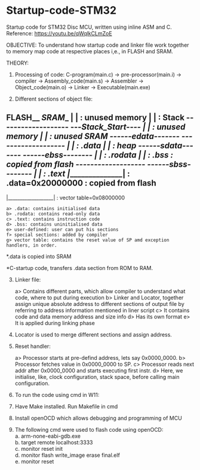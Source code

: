 # Startup-code-STM32
Startup code for STM32 Disc MCU, written using inline ASM and C.
Reference: https://youtu.be/qWqlkCLmZoE

OBJECTIVE: To understand how startup code and linker file work together to memory map code at respective places i,e., in FLASH and SRAM.

THEORY:

1. Processing of code:
C-program(main.c) -> pre-processor(main.i) -> compiler -> Assembly_code(main.s) -> Assembler -> Object_code(main.o) -> Linker -> Executable(main.exe)

2. Different sections of object file:

 ______FLASH________                                          _______SRAM________
|                   | : unused memory                        |                   | : Stack
 -------------------                                          ---_Stack_Start----
|                   | : unused memory                        |                   | : unused SRAM
 ------_edata-------                                          -------------------
|                   | : .data                                |                   | : heap
 ------_sdata-------                                          ------_ebss--------
|                   | : .rodata                              |                   | : .bss : copied from flash
 -------------------                                          ------_sbss--------
|                   | : .text                                |___________________| : .data=0x20000000 : copied from flash      
 -------------------
|___________________| : vector table=0x08000000

    a> .data: contains initialised data
    b> .rodata: contains read-only data
    c> .text: contains instruction code
    d> .bss: contains uninitialised data
    e> user-defined: user can put his sections
    f> special sections: added by compiler
    g> vector table: contains the reset value of SP amd exception handlers, in order.

*.data is copied into SRAM

*C-startup code, transfers .data section from ROM to RAM.

3. Linker file: 

    a> Contains different parts, which allow compiler to understand what code, where to put during execution
    b> Linker and Locator, together assign unique absolute address to different sections of output file by referring to address information mentioned in liner script
    c> It contains code and data memory address and size info
    d> Has its own format
    e> It is applied during linking phase

4. Locator is used to merge different sections and assign address.

5. Reset handler:

    a> Processor starts at pre-defind address, lets say 0x0000_0000.
    b> Processor fetches value in 0x0000_0000 to SP.
    c> Processor reads next addr after 0x0000_0000 and starts executing first instr.
    d> Here, we initialise, like, clock configuration, stack space, before calling main configuration.

6. To run the code using cmd in W11:

  1. Have Make installed. Run Makefile in cmd
  2. Install openOCD which allows debugging and programming of MCU
  3. The following cmd were used to flash code using openOCD:  
      a. arm-none-eabi-gdb.exe      
      b. target remote localhost:3333      
      c. monitor reset init      
      d. monitor flash write_image erase final.elf      
      e. monitor reset
